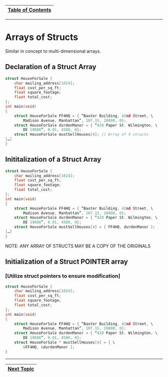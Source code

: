 |[Table of Contents](/00-Table-of-Contents.md)|
|---|

---

# Arrays of Structs

Similar in concept to multi-dimensional arrays.

## Declaration of a Struct Array
```c
struct HouseForSale {
    char mailing_address[1024];
    float cost_per_sq_ft;
    float square_footage;
    float total_cost;
};
int main(void)
{
    struct HouseForSale FF4HQ = { “Baxter Building, 42nd Street, \
        Madison Avenue, Manhattan”, 107.15, 28000, 0};
    struct HouseForSale durdenManor = { “420 Paper St. Wilmington, \
        DE 19886”, 0.01, 4500, 0};
    struct HouseForSale mustSellHouses[4]; // Array of 4 structs
[…]
}
```

## Inititalization of a Struct Array
```c
struct HouseForSale {
    char mailing_address[1024];
    float cost_per_sq_ft;
    float square_footage;
    float total_cost;
};
int main(void)
{
    struct HouseForSale FF4HQ = { “Baxter Building, 42nd Street, \
        Madison Avenue, Manhattan”, 107.15, 28000, 0};
    struct HouseForSale durdenManor = { “420 Paper St. Wilmington, \
        DE 19886”, 0.01, 4500, 0};
    struct HouseForSale mustSellHouses[4] = { FF4HQ, durdenManor }; 
[…]
}
```
NOTE: ANY ARRAY OF STRUCTS MAY BE A COPY OF THE ORIGINALS

## Initialization of a Struct POINTER array

### [Utilize struct pointers to ensure modification]
```c
struct HouseForSale {
    char mailing_address[1024];
    float cost_per_sq_ft;
    float square_footage;
    float total_cost;
};
int main(void)
{
    struct HouseForSale FF4HQ = { “Baxter Building, 42nd Street, \
        Madison Avenue, Manhattan”, 107.15, 28000, 0};
    struct HouseForSale durdenManor = { “420 Paper St. Wilmington, \
        DE 19886”, 0.01, 4500, 0};
    struct HouseForSale * mustSellHouses[4] = { \
        &FF4HQ, &durdenManor }; 
}
```

---

|[Next Topic](/14_Structs/04_struct_visualization.md)|
|---|
